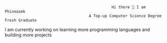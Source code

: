                                                    Hi there 👋 I am Phineasmk
                                         A Top-up Computer Science Degree Fresh Graduate
I am currently working on learning more programming languages and building more projects

